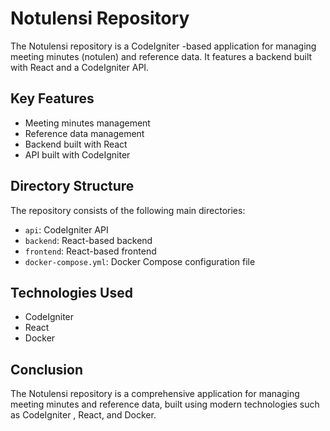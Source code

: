 # Notulensi Repository

The Notulensi repository is a CodeIgniter -based application for managing meeting minutes (notulen) and reference data. It features a backend built with React and a CodeIgniter API.

## Key Features

-  Meeting minutes management
-  Reference data management
-  Backend built with React
-  API built with CodeIgniter

## Directory Structure

The repository consists of the following main directories:

-  `api`: CodeIgniter API
-  `backend`: React-based backend
-  `frontend`: React-based frontend
-  `docker-compose.yml`: Docker Compose configuration file

## Technologies Used

-  CodeIgniter
-  React
-  Docker

## Conclusion

The Notulensi repository is a comprehensive application for managing meeting minutes and reference data, built using modern technologies such as CodeIgniter , React, and Docker.
